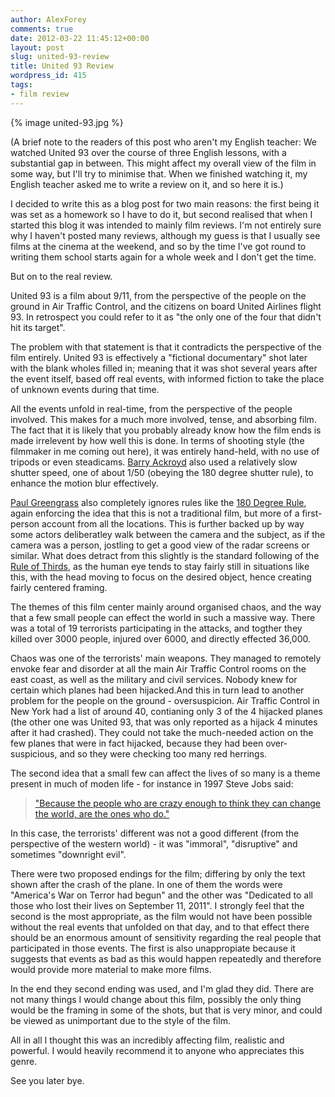 ```yaml
---
author: AlexForey
comments: true
date: 2012-03-22 11:45:12+00:00
layout: post
slug: united-93-review
title: United 93 Review
wordpress_id: 415
tags:
- film review
---
```


{% image united-93.jpg %}

(A brief note to the readers of this post who aren't my English teacher: We watched United 93 over the course of three English lessons, with a substantial gap in between. This might affect my overall view of the film in some way, but I'll try to minimise that. When we finished watching it, my English teacher asked me to write a review on it, and so here it is.)

I decided to write this as a blog post for two main reasons: the first being it was set as a homework so I have to do it, but second realised that when I started this blog it was intended to mainly film reviews. I'm not entirely sure why I haven't posted many reviews, although my guess is that I usually see films at the cinema at the weekend, and so by the time I've got round to writing them school starts again for a whole week and I don't get the time.

But on to the real review.

United 93 is a film about 9/11, from the perspective of the people on the ground in Air Traffic Control, and the citizens on board United Airlines flight 93. In retrospect you could refer to it as "the only one of the four that didn't hit its target".

The problem with that statement is that it contradicts the perspective of the film entirely. United 93 is effectively a "fictional documentary" shot later with the blank wholes filled in; meaning that it was shot several years after the event itself, based off real events, with informed fiction to take the place of unknown events during that time.

All the events unfold in real-time, from the perspective of the people involved. This makes for a much more involved, tense, and absorbing film. The fact that it is likely that you probably already know how the film ends is made irrelevent by how well this is done. In terms of shooting style (the filmmaker in me coming out here), it was entirely hand-held, with no use of tripods or even steadicams. [Barry Ackroyd](http://www.imdb.com/name/nm0010096/) also used a relatively slow shutter speed, one of about 1/50 (obeying the 180 degree shutter rule), to enhance the motion blur effectively.

[Paul Greengrass](http://www.imdb.com/name/nm0339030/) also completely ignores rules like the [180 Degree Rule](http://en.wikipedia.org/wiki/180_degree_rule), again enforcing the idea that this is not a traditional film, but more of a first-person account from all the locations. This is further backed up by way some actors deliberatley walk between the camera and the subject, as if the camera was a person, jostling to get a good view of the radar screens or similar. What does detract from this slightly is the standard following of the [Rule of Thirds](http://en.wikipedia.org/wiki/Rule_of_thirds), as the human eye tends to stay fairly still in situations like this, with the head moving to focus on the desired object, hence creating fairly centered framing.

The themes of this film center mainly around organised chaos, and the way that a few small people can effect the world in such a massive way. There was a total of 19 terrorists participating in the attacks, and togther they killed over 3000 people, injured over 6000, and directly effected 36,000.

Chaos was one of the terrorists' main weapons. They managed to remotely envoke fear and disorder at all the main Air Traffic Control rooms on the east coast, as well as the military and civil services. Nobody knew for certain which planes had been hijacked.And this in turn lead to another problem for the people on the ground - oversuspicion. Air Traffic Control in New York had a list of around 40, contianing only 3 of the 4 hijacked planes (the other one was United 93, that was only reported as a hijack 4 minutes after it had crashed). They could not take the much-needed action on the few planes that were in fact hijacked, because they had been over-suspicious, and so they were checking too many red herrings.

The second idea that a small few can affect the lives of so many is a theme present in much of moden life - for instance in 1997 Steve Jobs said:


> ["Because the people who are crazy enough to think they can change the world, are the ones who do."](http://en.wikipedia.org/wiki/Think_Different#Text)


In this case, the terrorists' different was not a good different (from the perspective of the western world) - it was "immoral", "disruptive" and sometimes "downright evil".

There were two proposed endings for the film; differing by only the text shown after the crash of the plane. In one of them the words were "America's War on Terror had begun" and the other was "Dedicated to all those who lost their lives on September 11, 2011". I strongly feel that the second is the most appropriate, as the film would not have been possible without the real events that unfolded on that day, and to that effect there should be an enormous amount of sensitivity regarding the real people that participated in those events. The first is also unappropiate because it suggests that events as bad as this would happen repeatedly and therefore would provide more material to make more films.

In the end they second ending was used, and I'm glad they did. There are not many things I would change about this film, possibly the only thing would be the framing in some of the shots, but that is very minor, and could be viewed as unimportant due to the style of the film.

All in all I thought this was an incredibly affecting film, realistic and powerful. I would heavily recommend it to anyone who appreciates this genre.

See you later bye.
